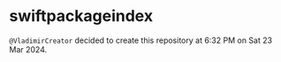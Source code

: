 # swiftpackageindex
`@VladimirCreator` decided to create this repository at 6:32 PM on Sat 23 Mar 2024.
